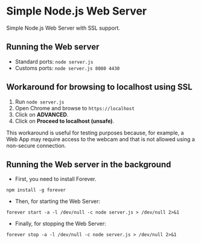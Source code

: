 # Simple Node.js Web Server

Simple Node.js Web Server with SSL support.

## Running the Web server

* Standard ports: ```node server.js```
* Customs ports: ```node server.js 8080 4430```

## Workaround for browsing to localhost using SSL

1. Run ```node server.js```
2. Open Chrome and browse to ```https://localhost```
3. Click on **ADVANCED**.
4. Click on **Proceed to localhost (unsafe)**.

This workaround is useful for testing purposes because, for example, a Web App may require access to the webcam and that is not allowed using a non-secure connection.

## Running the Web server in the background

* First, you need to install Forever.
   
```
npm install -g forever
```

* Then, for starting the Web Server:

```
forever start -a -l /dev/null -c node server.js > /dev/null 2>&1
```

* Finally, for stopping the Web Server:

```
forever stop -a -l /dev/null -c node server.js > /dev/null 2>&1
```
